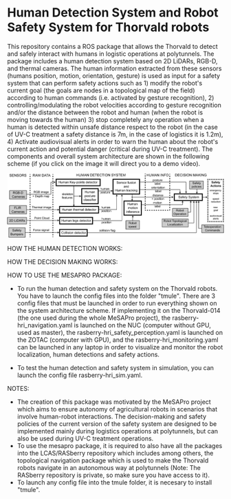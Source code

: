 # Human Detection System and Robot Safety System for Thorvald robots

This repository contains a ROS package that allows the Thorvald to detect and safely interact with humans in logistic operations at polytunnels. The package includes a human detection system based on 2D LiDARs, RGB-D, and thermal cameras. The human information extracted from these sensors (humans position, motion, orientation, gesture) is used as input for a safety system that can perform safety actions such as 1) modify the robot's current goal (the goals are nodes in a topological map of the field) according to human commands (i.e. activated by gesture recognition),  2) controlling/modulating the robot velocities according to gesture recognition and/or the distance between the robot and human (when the robot is moving towards the human) 3) stop completely any operation when a human is detected within unsafe distance respect to the robot (in the case of UV-C treatment a safety distance is 7m, in the case of logistics it is 1.2m), 4) Activate audiovisual alerts in order to warn the human about the robot's current action and potential danger (critical during UV-C treatment). The components and overall system architecture are shown in the following scheme (if you click on the image it will direct you to a demo video).

[![Overal_system](/Human_perception_and_safety_system_new.png)](https://www.youtube.com/watch?v=vIdlauwlmKo)

HOW THE HUMAN DETECTION WORKS:

HOW THE DECISION MAKING WORKS:

HOW TO USE THE MESAPRO PACKAGE:

* To run the human detection and safety system on the Thorvald robots. You have to launch the config files into the folder "tmule". There are 3 config files that must be launched in order to run everything shown on the system architecture scheme. If implementing it on the Thorvald-014 (the one used during the whole MeSAPro project), the rasberry-hri_navigation.yaml is launched on the NUC (computer without GPU, used as master), the rasberry-hri_safety_perception.yaml is launched on the ZOTAC (computer with GPU), and the rasberry-hri_monitoring.yaml can be launched in any laptop in order to visualize and monitor the robot localization, human detections and safety actions.

* To test the human detection and safety system in simulation, you can launch the config file rasberry-hri_sim.yaml.

NOTES: 
* The creation of this package was motivated by the MeSAPro project which aims to ensure autonomy of agricultural robots in scenarios that involve human-robot interactions. The decision-making and safety policies of the current version of the safety system are designed to be implemented mainly during logistics operations at polytunnels, but can also be used during UV-C treatment operations.
* To use the mesapro package, it is required to also have all the packages into the LCAS/RASberry repository which includes among others, the topological navigation package which is used to make the Thorvald robots navigate in an autonomous way at polytunnels (Note: The RASberry repository is private, so make sure you have access to it).
* To launch any config file into the tmule folder, it is necesary to install "tmule".
